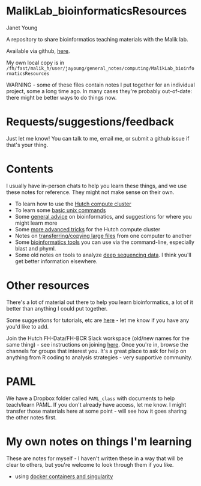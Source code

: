 # MalikLab_bioinformaticsResources

Janet Young

A repository to share bioinformatics teaching materials with the Malik lab. 

Available via github, [here](https://github.com/jayoung/MalikLab_bioinformaticsResources).

My own local copy is in `/fh/fast/malik_h/user/jayoung/general_notes/computing/MalikLab_bioinformaticsResources`

WARNING - some of these files contain notes I put together for an individual project, some a long time ago. In many cases they're probably out-of-date: there might be better ways to do things now.

# Requests/suggestions/feedback

Just let me know! You can talk to me, email me, or submit a github issue if that's your thing.

# Contents

I usually have in-person chats to help you learn these things, and we use these notes for reference. They might not make sense on their own.

- To learn how to use the [Hutch compute cluster](notes/FHCRC_compute_resources.md)
- To learn some [basic unix commands](notes/unix_intro.md)
- Some [general advice](notes/general_advice.md) on bioinformatics, and suggestions for where you might learn more
- Some [more advanced tricks](notes/FHCRC_compute_resources_advanced.md) for the Hutch compute cluster
- Notes on [transferring/copying large files](notes/file_transfer.md) from one computer to another
- Some [bioinformatics tools](notes/bioinformatics_tools.md) you can use via the command-line, especially blast and phyml.
- Some old notes on tools to analyze [deep sequencing data](notes/deep_sequencing.md). I think you'll get better information elsewhere.

# Other resources

There's a lot of material out there to help you learn bioinformatics, a lot of it better than anything I could put together.  

Some suggestions for tutorials, etc are [here](notes/bioinformatics_other_resources.md) - let me know if you have any you'd like to add.

Join the Hutch FH-Data/FH-BCR Slack workspace (old/new names for the same thing) - see instructions on joining [here](https://sciwiki.fredhutch.org/scicomputing/reference_training/). Once you're in, browse the channels for groups that interest you.   It's a great place to ask for help on anything from R coding to analysis strategies - very supportive community.

# PAML

We have a Dropbox folder called `PAML_class` with documents to help teach/learn PAML. If you don't already have access, let me know.   I might transfer those materials here at some point - will see how it goes sharing the other notes first. 

# My own notes on things I'm learning

These are notes for myself - I haven't written these in a way that will be clear to others, but you're welcome to look through them if you like.

- using [docker containers and singularity](janets_NOTES_forMyself/docker_singularity_container_NOTES.md)
